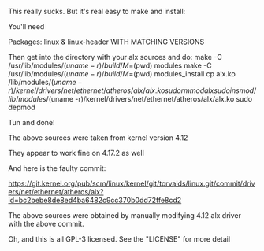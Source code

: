 This really sucks. But it's real easy to make and install:

You'll need

Packages: linux & linux-header WITH MATCHING VERSIONS

Then get into the directory with your alx sources and do:
make -C /usr/lib/modules/$(uname -r)/build/ M=$(pwd) modules
make -C /usr/lib/modules/$(uname -r)/build/ M=$(pwd) modules_install
cp alx.ko /lib/modules/$(uname -r)/kernel/drivers/net/ethernet/atheros/alx/alx.ko
sudo rmmod alx
sudo insmod /lib/modules/$(uname -r)/kernel/drivers/net/ethernet/atheros/alx/alx.ko
sudo depmod

Tun and done!


The above sources were taken from kernel version 4.12

They appear to work fine on 4.17.2 as well

And here is the faulty commit:

https://git.kernel.org/pub/scm/linux/kernel/git/torvalds/linux.git/commit/drivers/net/ethernet/atheros/alx?id=bc2bebe8de8ed4ba6482c9cc370b0dd72ffe8cd2

The above sources were obtained by manually modifying 4.12 alx driver with the above commit.

Oh, and this is all GPL-3 licensed. See the "LICENSE" for more detail
